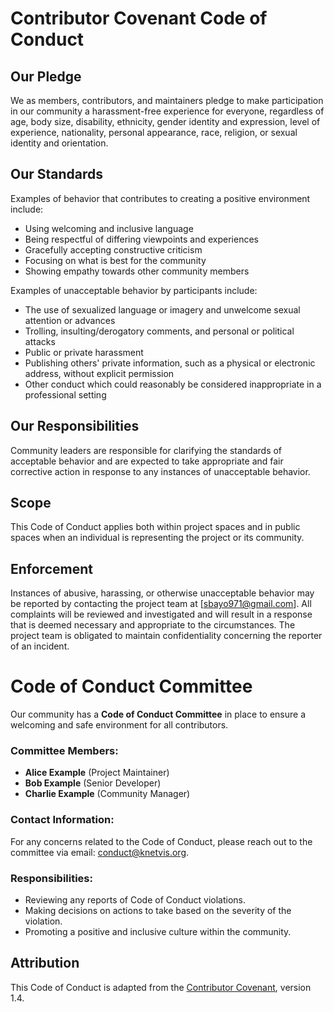 # Contributor Covenant Code of Conduct

## Our Pledge
We as members, contributors, and maintainers pledge to make participation in our community a harassment-free experience for everyone, regardless of age, body size, disability, ethnicity, gender identity and expression, level of experience, nationality, personal appearance, race, religion, or sexual identity and orientation.

## Our Standards
Examples of behavior that contributes to creating a positive environment include:
- Using welcoming and inclusive language
- Being respectful of differing viewpoints and experiences
- Gracefully accepting constructive criticism
- Focusing on what is best for the community
- Showing empathy towards other community members

Examples of unacceptable behavior by participants include:
- The use of sexualized language or imagery and unwelcome sexual attention or advances
- Trolling, insulting/derogatory comments, and personal or political attacks
- Public or private harassment
- Publishing others' private information, such as a physical or electronic address, without explicit permission
- Other conduct which could reasonably be considered inappropriate in a professional setting

## Our Responsibilities
Community leaders are responsible for clarifying the standards of acceptable behavior and are expected to take appropriate and fair corrective action in response to any instances of unacceptable behavior.

## Scope
This Code of Conduct applies both within project spaces and in public spaces when an individual is representing the project or its community.

## Enforcement
Instances of abusive, harassing, or otherwise unacceptable behavior may be reported by contacting the project team at [sbayo971@gmail.com]. All complaints will be reviewed and investigated and will result in a response that is deemed necessary and appropriate to the circumstances. The project team is obligated to maintain confidentiality concerning the reporter of an incident.

# Code of Conduct Committee

Our community has a **Code of Conduct Committee** in place to ensure a welcoming and safe environment for all contributors.

### Committee Members:
- **Alice Example** (Project Maintainer)
- **Bob Example** (Senior Developer)
- **Charlie Example** (Community Manager)

### Contact Information:
For any concerns related to the Code of Conduct, please reach out to the committee via email: [conduct@knetvis.org](mailto:sbayo971@gmail.com).

### Responsibilities:
- Reviewing any reports of Code of Conduct violations.
- Making decisions on actions to take based on the severity of the violation.
- Promoting a positive and inclusive culture within the community.

## Attribution
This Code of Conduct is adapted from the [Contributor Covenant](https://www.contributor-covenant.org/), version 1.4.
